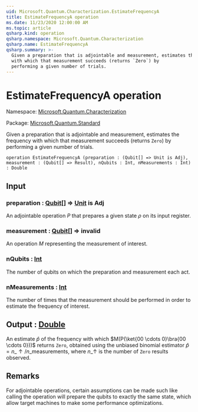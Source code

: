 ```yaml
---
uid: Microsoft.Quantum.Characterization.EstimateFrequencyA
title: EstimateFrequencyA operation
ms.date: 11/23/2020 12:00:00 AM
ms.topic: article
qsharp.kind: operation
qsharp.namespace: Microsoft.Quantum.Characterization
qsharp.name: EstimateFrequencyA
qsharp.summary: >-
  Given a preparation that is adjointable and measurement, estimates the frequency
  with which that measurement succeeds (returns `Zero`) by
  performing a given number of trials.
---
```


# EstimateFrequencyA operation

Namespace: [Microsoft.Quantum.Characterization](xref:Microsoft.Quantum.Characterization)

Package: [Microsoft.Quantum.Standard](https://nuget.org/packages/Microsoft.Quantum.Standard)


Given a preparation that is adjointable and measurement, estimates the frequencywith which that measurement succeeds (returns `Zero`) byperforming a given number of trials.

```qsharp
operation EstimateFrequencyA (preparation : (Qubit[] => Unit is Adj), measurement : (Qubit[] => Result), nQubits : Int, nMeasurements : Int) : Double
```


## Input

### preparation : [Qubit](xref:microsoft.quantum.lang-ref.qubit)[] => [Unit](xref:microsoft.quantum.lang-ref.unit)  is Adj

An adjointable operation $P$ that prepares a given state $\rho$ onits input register.


### measurement : [Qubit](xref:microsoft.quantum.lang-ref.qubit)[] => __invalid<Result>__ 

An operation $M$ representing the measurement of interest.


### nQubits : [Int](xref:microsoft.quantum.lang-ref.int)

The number of qubits on which the preparation and measurementeach act.


### nMeasurements : [Int](xref:microsoft.quantum.lang-ref.int)

The number of times that the measurement should be performedin order to estimate the frequency of interest.



## Output : [Double](xref:microsoft.quantum.lang-ref.double)

An estimate $\hat{p}$ of the frequency with which$M(P(\ket{00 \cdots 0}\bra{00 \cdots 0}))$ returns `Zero`,obtained using the unbiased binomial estimator $\hat{p} =n\_{\uparrow} / n\_{\text{measurements}}$, where $n\_{\uparrow}$ isthe number of `Zero` results observed.

## Remarks

For adjointable operations, certain assumptions can be made such likecalling the operation will prepare the qubits to exactly the same state,which allow target machines to make some performance optimizations.